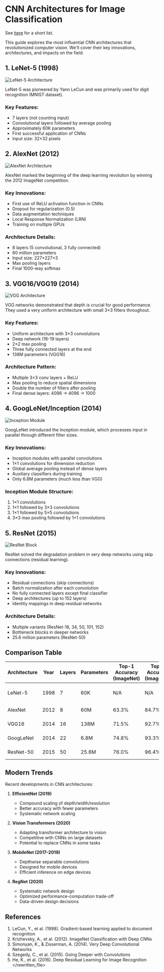 # CNN Architectures for Image Classification

See [here](https://academy.yandex.ru/handbook/ml/article/beta-svyortochnye-nejroseti#znakovye-arhitektury-v-mire-svyortochnyh-nejronnyh-setej-dlya-zadachi-klassifikaczii-izobrazhenij) for a short list.

This guide explores the most influential CNN architectures that revolutionized computer vision. We'll cover their key innovations, architectures, and impacts on the field.

## 1. LeNet-5 (1998)

![LeNet-5 Architecture](https://www.researchgate.net/publication/306056875/figure/fig1/AS:393921575309312@1470929630835/Architecture-of-LeNet-5.png)

LeNet-5 was pioneered by Yann LeCun and was primarily used for digit recognition (MNIST dataset).

### Key Features:

- 7 layers (not counting input)
- Convolutional layers followed by average pooling
- Approximately 60K parameters
- First successful application of CNNs
- Input size: 32×32 pixels

## 2. AlexNet (2012)

![AlexNet Architecture](https://neurohive.io/wp-content/uploads/2018/10/AlexNet-1.png)

AlexNet marked the beginning of the deep learning revolution by winning the 2012 ImageNet competition.

### Key Innovations:

- First use of ReLU activation function in CNNs
- Dropout for regularization (0.5)
- Data augmentation techniques
- Local Response Normalization (LRN)
- Training on multiple GPUs

### Architecture Details:

- 8 layers (5 convolutional, 3 fully connected)
- 60 million parameters
- Input size: 227×227×3
- Max pooling layers
- Final 1000-way softmax

## 3. VGG16/VGG19 (2014)

![VGG Architecture](https://neurohive.io/wp-content/uploads/2018/11/vgg16-1-e1542731207177.png)

VGG networks demonstrated that depth is crucial for good performance. They used a very uniform architecture with small 3×3 filters throughout.

### Key Features:

- Uniform architecture with 3×3 convolutions
- Deep network (16-19 layers)
- 2×2 max pooling
- Three fully connected layers at the end
- 138M parameters (VGG16)

### Architecture Pattern:

- Multiple 3×3 conv layers + ReLU
- Max pooling to reduce spatial dimensions
- Double the number of filters after pooling
- Final dense layers: 4096 → 4096 → 1000

## 4. GoogLeNet/Inception (2014)

![Inception Module](https://miro.medium.com/max/1400/1*gqKM5V-uo2sMFFPDS84yJw.png)

GoogLeNet introduced the Inception module, which processes input in parallel through different filter sizes.

### Key Innovations:

- Inception modules with parallel convolutions
- 1×1 convolutions for dimension reduction
- Global average pooling instead of dense layers
- Auxiliary classifiers during training
- Only 6.8M parameters (much less than VGG)

### Inception Module Structure:

1. 1×1 convolutions
2. 1×1 followed by 3×3 convolutions
3. 1×1 followed by 5×5 convolutions
4. 3×3 max pooling followed by 1×1 convolutions

## 5. ResNet (2015)

![ResNet Block](https://production-media.paperswithcode.com/methods/resnet-e1548261477164.png)

ResNet solved the degradation problem in very deep networks using skip connections (residual learning).

### Key Innovations:

- Residual connections (skip connections)
- Batch normalization after each convolution
- No fully connected layers except final classifier
- Deep architectures (up to 152 layers)
- Identity mappings in deep residual networks

### Architecture Details:

- Multiple variants (ResNet-18, 34, 50, 101, 152)
- Bottleneck blocks in deeper networks
- 25.6 million parameters (ResNet-50)

## Comparison Table

| Architecture | Year | Layers | Parameters | Top-1 Accuracy (ImageNet) | Top-5 Accuracy (ImageNet) | Key Innovation       |
| ------------ | ---- | ------ | ---------- | ------------------------- | ------------------------- | -------------------- |
| LeNet-5      | 1998 | 7      | 60K        | N/A                       | N/A                       | First successful CNN |
| AlexNet      | 2012 | 8      | 60M        | 63.3%                     | 84.7%                     | ReLU, Dropout        |
| VGG16        | 2014 | 16     | 138M       | 71.5%                     | 92.7%                     | Uniform 3×3 conv     |
| GoogLeNet    | 2014 | 22     | 6.8M       | 74.8%                     | 93.3%                     | Inception modules    |
| ResNet-50    | 2015 | 50     | 25.6M      | 76.0%                     | 96.4%                     | Residual connections |

## Modern Trends

Recent developments in CNN architectures:

1. **EfficientNet (2019)**

   - Compound scaling of depth/width/resolution
   - Better accuracy with fewer parameters
   - Systematic network scaling

2. **Vision Transformers (2020)**

   - Adapting transformer architecture to vision
   - Competitive with CNNs on large datasets
   - Potential to replace CNNs in some tasks

3. **MobileNet (2017-2019)**

   - Depthwise separable convolutions
   - Designed for mobile devices
   - Efficient inference on edge devices

4. **RegNet (2020)**
   - Systematic network design
   - Optimized performance-computation trade-off
   - Data-driven design decisions

## References

1. LeCun, Y., et al. (1998). Gradient-based learning applied to document recognition
2. Krizhevsky, A., et al. (2012). ImageNet Classification with Deep CNNs
3. Simonyan, K., & Zisserman, A. (2014). Very Deep Convolutional Networks
4. Szegedy, C., et al. (2015). Going Deeper with Convolutions
5. He, K., et al. (2016). Deep Residual Learning for Image Recognition
   </rewritten_file>
